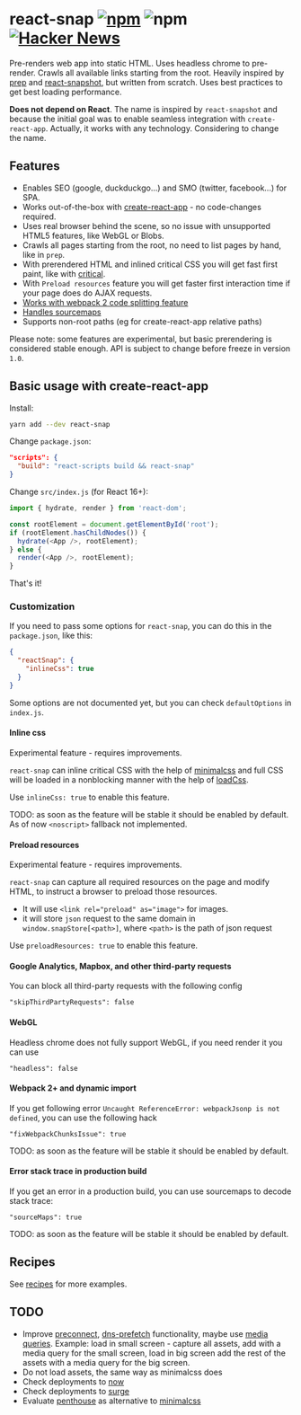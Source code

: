# react-snap [![npm](https://img.shields.io/npm/v/react-snap.svg)](https://www.npmjs.com/package/react-snap) ![npm](https://img.shields.io/npm/dt/react-snap.svg) [![Hacker News](https://img.shields.io/badge/Hacker%20News-Y-orange.svg)](https://news.ycombinator.com/item?id=15553863)

Pre-renders web app into static HTML. Uses headless chrome to pre-render. Crawls all available links starting from the root. Heavily inspired by [prep](https://github.com/graphcool/prep) and [react-snapshot](https://github.com/geelen/react-snapshot), but written from scratch. Uses best practices to get best loading performance.

**Does not depend on React**. The name is inspired by `react-snapshot` and because the initial goal was to enable seamless integration with `create-react-app`. Actually, it works with any technology. Considering to change the name.

## Features

- Enables SEO (google, duckduckgo...) and SMO (twitter, facebook...) for SPA.
- Works out-of-the-box with [create-react-app](https://github.com/facebookincubator/create-react-app) - no code-changes required.
- Uses real browser behind the scene, so no issue with unsupported HTML5 features, like WebGL or Blobs.
- Crawls all pages starting from the root, no need to list pages by hand, like in `prep`.
- With prerendered HTML and inlined critical CSS you will get fast first paint, like with [critical](https://github.com/addyosmani/critical).
- With `Preload resources` feature you will get faster first interaction time if your page does do AJAX requests.
- [Works with webpack 2 code splitting feature](https://github.com/stereobooster/react-snap/issues/5)
- [Handles sourcemaps](https://github.com/stereobooster/react-snap/issues/4)
- Supports non-root paths (eg for create-react-app relative paths)

Please note: some features are experimental, but basic prerendering is considered stable enough. API is subject to change before freeze in version `1.0`.

## Basic usage with create-react-app

Install:

```sh
yarn add --dev react-snap
```

Change `package.json`:

```json
"scripts": {
  "build": "react-scripts build && react-snap"
}
```

Change `src/index.js` (for React 16+):

```js
import { hydrate, render } from 'react-dom';

const rootElement = document.getElementById('root');
if (rootElement.hasChildNodes()) {
  hydrate(<App />, rootElement);
} else {
  render(<App />, rootElement);
}
```

That's it!

### Customization

If you need to pass some options for `react-snap`, you can do this in the `package.json`, like this:

```json
{
  "reactSnap": {
    "inlineCss": true
  }
}
```

Some options are not documented yet, but you can check `defaultOptions` in `index.js`.

#### Inline css

Experimental feature - requires improvements.

`react-snap` can inline critical CSS with the help of [minimalcss](https://github.com/peterbe/minimalcss) and full CSS will be loaded in a nonblocking manner with the help of [loadCss](https://www.npmjs.com/package/fg-loadcss).

Use `inlineCss: true` to enable this feature.

TODO: as soon as the feature will be stable it should be enabled by default. As of now `<noscript>` fallback not implemented.

#### Preload resources

Experimental feature - requires improvements.

`react-snap` can capture all required resources on the page and modify HTML, to instruct a browser to preload those resources.
- It will use `<link rel="preload" as="image">` for images.
- it will store `json` request to the same domain in `window.snapStore[<path>]`, where `<path>` is the path of json request

Use `preloadResources: true` to enable this feature.

#### Google Analytics, Mapbox, and other third-party requests

You can block all third-party requests with the following config

```
"skipThirdPartyRequests": false
```

#### WebGL

Headless chrome does not fully support WebGL, if you need render it you can use

```
"headless": false
```

#### Webpack 2+ and dynamic import

If you get following error `Uncaught ReferenceError: webpackJsonp is not defined`, you can use the following hack

```
"fixWebpackChunksIssue": true
```

TODO: as soon as the feature will be stable it should be enabled by default.

#### Error stack trace in production build

If you get an error in a production build, you can use sourcemaps to decode stack trace:

```
"sourceMaps": true
```

TODO: as soon as the feature will be stable it should be enabled by default.

## Recipes

See [recipes](Recipes.md) for more examples.

## TODO

- Improve [preconnect](http://caniuse.com/#feat=link-rel-preconnect), [dns-prefetch](http://caniuse.com/#feat=link-rel-dns-prefetch) functionality, maybe use [media queries](https://developer.mozilla.org/en-US/docs/Web/HTML/Preloading_content). Example: load in small screen - capture all assets, add with a media query for the small screen, load in big screen add the rest of the assets with a media query for the big screen.
- Do not load assets, the same way as minimalcss does
- Check deployments to [now](https://zeit.co/now#features)
- Check deployments to [surge](https://surge.sh/help/getting-started-with-surge)
- Evaluate [penthouse](https://github.com/pocketjoso/penthouse) as alternative to [minimalcss](https://github.com/peterbe/minimalcss)
